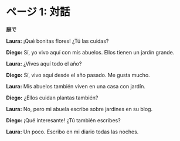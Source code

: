 # ページ 1: 対話

**庭で**

**Laura:** ¡Qué bonitas flores! ¿Tú las cuidas?

**Diego:** Sí, yo vivo aquí con mis abuelos. Ellos tienen un jardín grande.

**Laura:** ¿Vives aquí todo el año?

**Diego:** Sí, vivo aquí desde el año pasado. Me gusta mucho.

**Laura:** Mis abuelos también viven en una casa con jardín.

**Diego:** ¿Ellos cuidan plantas también?

**Laura:** No, pero mi abuela escribe sobre jardines en su blog.

**Diego:** ¡Qué interesante! ¿Tú también escribes?

**Laura:** Un poco. Escribo en mi diario todas las noches.